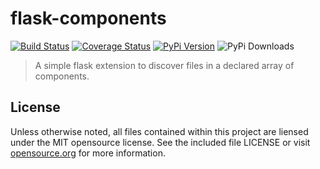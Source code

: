 # flask-components
[![Build Status](https://travis-ci.org/concordusapps/flask-components.png?branch=master)](https://travis-ci.org/concordusapps/flask-components)
[![Coverage Status](https://coveralls.io/repos/concordusapps/flask-components/badge.png?branch=master)](https://coveralls.io/r/concordusapps/flask-components?branch=master)
[![PyPi Version](https://img.shields.io/pypi/v/Flask-Components.svg)](https://pypi.python.org/pypi/Flask-Components)
![PyPi Downloads](https://img.shields.io/pypi/dm/Flask-Components.svg)
> A simple flask extension to discover files in a declared array of components.

## License
Unless otherwise noted, all files contained within this project are liensed
under the MIT opensource license. See the included file LICENSE or
visit [opensource.org][] for more information.

[opensource.org]: http://opensource.org/licenses/MIT
